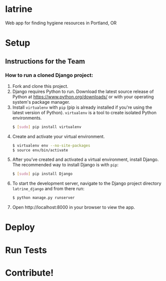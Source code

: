 # latrine
Web app for finding hygiene resources in Portland, OR

# Setup

## Instructions for the Team
### How to run a cloned Django project:
1. Fork and clone this project.
2. Django requires Python to run. Download the latest source release of Python at https://www.python.org/downloads/ or with your operating system's package manager.
3. Install ```virtualenv``` with ```pip``` (pip is already installed if you're using the latest version of Python). ```virtualenv``` is a tool to create isolated Python environments.
    ```sh
    $ [sudo] pip install virtualenv
    ```
4. Create and activate your virtual environment.
    ```sh
    $ virtualenv env --no-site-packages
    $ source env/bin/activate
    ```
5. After you’ve created and activated a virtual environment, install Django. The recommended way to install Django is with ```pip```:
    ```sh
    $ [sudo] pip install Django
    ```
6. To start the development server, navigate to the Django project directory ```latrine_django``` and from there run:
    ```sh
    $ python manage.py runserver
    ```
7. Open http://localhost:8000 in your browser to view the app.

# Deploy

# Run Tests

# Contribute!
